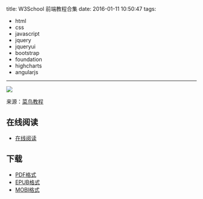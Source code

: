 title: W3School 前端教程合集
date: 2016-01-11 10:50:47
tags:
  - html
  - css
  - javascript
  - jquery
  - jqueryui
  - bootstrap
  - foundation
  - highcharts
  - angularjs
---

![](https://ek8whxe.cloudimg.io/s/width/226/https://www.gitbook.com/cover/book/wizardforcel/w3school-front-end.jpg?build=1452480290607&v=12.0.4)

来源：[菜鸟教程](http://www.w3cschool.cc/)

<!--more-->

## 在线阅读 ##

+ [在线阅读](https://www.gitbook.com/book/wizardforcel/w3school-front-end/details)

## 下载 ##

+ [PDF格式](https://www.gitbook.com/download/pdf/book/wizardforcel/w3school-front-end)
+ [EPUB格式](https://www.gitbook.com/download/epub/book/wizardforcel/w3school-front-end)
+ [MOBI格式](https://www.gitbook.com/download/mobi/book/wizardforcel/w3school-front-end)